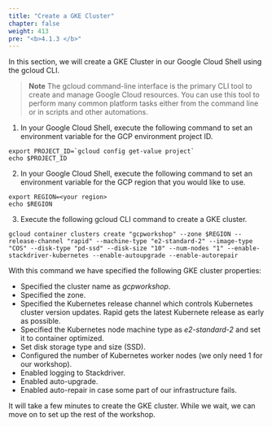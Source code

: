 ```yaml
---
title: "Create a GKE Cluster"
chapter: false
weight: 413
pre: "<b>4.1.3 </b>"
---
```


In this section, we will create a GKE Cluster in our Google Cloud Shell using the gcloud CLI.


> **Note** The gcloud command-line interface is the primary CLI tool to create and manage Google Cloud resources. You can use this tool to perform many common platform tasks either from the command line or in scripts and other automations.


1. In your Google Cloud Shell, execute the following command to set an environment variable for the GCP environment project ID.

```
export PROJECT_ID=`gcloud config get-value project`
echo $PROJECT_ID
```

2. In your Google Cloud Shell, execute the following command to set an environment variable for the GCP region that you would like to use.

```
export REGION=<your region>
echo $REGION
```

3. Execute the following gcloud CLI command to create a GKE cluster.

```
gcloud container clusters create "gcpworkshop" --zone $REGION --release-channel "rapid" --machine-type "e2-standard-2" --image-type "COS" --disk-type "pd-ssd" --disk-size "10" --num-nodes "1" --enable-stackdriver-kubernetes --enable-autoupgrade --enable-autorepair
```

With this command we have specified the following GKE cluster properties: 

- Specified the cluster name as _gcpworkshop_.
- Specified the zone.
- Specified the Kubernetes release channel which controls Kubernetes cluster version updates. Rapid gets the latest Kubernete release as early as possible.
- Specified the Kubernetes node machine type as _e2-standard-2_ and set it to container optimized.
- Set disk storage type and size (SSD).
- Configured the number of Kubernetes worker nodes (we only need 1 for our workshop).
- Enabled logging to Stackdriver.
- Enabled auto-upgrade.
- Enabled auto-repair in case some part of our infrastructure fails.

It will take a few minutes to create the GKE cluster. While we wait, we can move on to set up the rest of the workshop.
